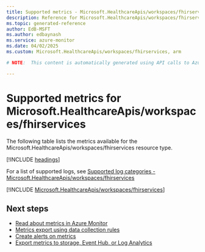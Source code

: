 ```yaml
---
title: Supported metrics - Microsoft.HealthcareApis/workspaces/fhirservices
description: Reference for Microsoft.HealthcareApis/workspaces/fhirservices metrics in Azure Monitor.
ms.topic: generated-reference
author: EdB-MSFT
ms.author: edbaynash
ms.service: azure-monitor
ms.date: 04/02/2025
ms.custom: Microsoft.HealthcareApis/workspaces/fhirservices, arm

# NOTE:  This content is automatically generated using API calls to Azure. Any edits made on these files will be overwritten in the next run of the script. 

---
```


  
# Supported metrics for Microsoft.HealthcareApis/workspaces/fhirservices
  
The following table lists the metrics available for the Microsoft.HealthcareApis/workspaces/fhirservices resource type.  
  
  
[!INCLUDE [headings](~/reusable-content/ce-skilling/azure/includes/azure-monitor/reference/metrics/metrics-headings.md)]  
  
  
  
For a list of supported logs, see [Supported log categories - Microsoft.HealthcareApis/workspaces/fhirservices](../supported-logs/microsoft-healthcareapis-workspaces-fhirservices-logs.md)  
  
 

[!INCLUDE [Microsoft.HealthcareApis/workspaces/fhirservices](~/reusable-content/ce-skilling/azure/includes/azure-monitor/reference/metrics/microsoft-healthcareapis-workspaces-fhirservices-metrics-include.md)]  



## Next steps

- [Read about metrics in Azure Monitor](/azure/azure-monitor/data-platform)
- [Metrics export using data collection rules](/azure/azure-monitor/essentials/data-collection-metrics)
- [Create alerts on metrics](/azure/azure-monitor/alerts/alerts-overview)
- [Export metrics to storage, Event Hub, or Log Analytics](/azure/azure-monitor/essentials/platform-logs-overview)
